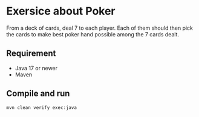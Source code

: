 # Exersice about Poker

From a deck of cards, deal 7 to each player. Each of them should then pick the cards
to make best poker hand possible among the 7 cards dealt.

## Requirement

* Java 17 or newer
* Maven

## Compile and run
```shell
mvn clean verify exec:java
```